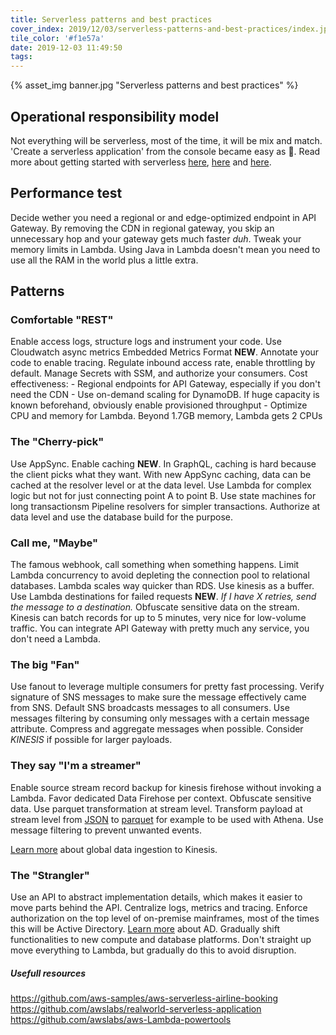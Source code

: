 ```yaml
---
title: Serverless patterns and best practices
cover_index: 2019/12/03/serverless-patterns-and-best-practices/index.jpg
tile_color: '#f1e57a'
date: 2019-12-03 11:49:50
tags:
---
```

{% asset_img banner.jpg "Serverless patterns and best practices" %}

## Operational responsibility model
Not everything will be serverless, most of the time, it will be mix and match. 'Create a serverless application' from the console became easy as 🥧.
Read more about getting started with serverless [here](https://aws.amazon.com/quickstart/architecture/serverless-cicd-for-enterprise/), [here](https://www.jeremydaly.com/serverless-microservice-patterns-for-aws/) and [here](https://github.com/alexcasalboni/aws-Lambda-power-tuning).

## Performance test
Decide wether you need a regional or and edge-optimized endpoint in API Gateway. By removing the CDN in regional gateway, you skip an unnecessary hop and your gateway gets much faster *duh*. Tweak your memory limits in Lambda. Using Java in Lambda doesn't mean you need to use all the RAM in the world plus a little extra.

## Patterns
### Comfortable "REST"
Enable access logs, structure logs and instrument your code. Use Cloudwatch async metrics Embedded Metrics Format **NEW**. Annotate your code to enable tracing. Regulate inbound access rate, enable throttling by default. Manage Secrets with SSM, and authorize your consumers.
Cost effectiveness:
    - Regional endpoints for API Gateway, especially if you don't need the CDN
    - Use on-demand scaling for DynamoDB. If huge capacity is known beforehand, obviously enable provisioned throughput
    - Optimize CPU and memory for Lambda. Beyond 1.7GB memory, Lambda gets 2 CPUs

### The "Cherry-pick"
Use AppSync. Enable caching **NEW**. In GraphQL, caching is hard because the client picks what they want. With new AppSync caching, data can be cached at the resolver level or at the data level. Use Lambda for complex logic but not for just connecting point A to point B. Use state machines for long transactionsm Pipeline resolvers for simpler transactions. Authorize at data level and use the database build for the purpose.

### Call me, "Maybe"
The famous webhook, call something when something happens. Limit Lambda concurrency to avoid depleting the connection pool to relational databases. Lambda scales way quicker than RDS. Use kinesis as a buffer. Use Lambda destinations for failed requests **NEW**. *If I have X retries, send the message to a destination.* Obfuscate sensitive data on the stream. Kinesis can batch records for up to 5 minutes, very nice for low-volume traffic. You can integrate API Gateway with pretty much any service, you don't need a Lambda.

### The big "Fan"
Use fanout to leverage multiple consumers for pretty fast processing. Verify signature of SNS messages to make sure the message effectively came from SNS. Default SNS broadcasts messages to all consumers. Use messages filtering by consuming only messages with a certain message attribute. Compress and aggregate messages when possible. Consider *KINESIS* if possible for larger payloads.

### They say "I'm a streamer"
Enable source stream record backup for kinesis firehose without invoking a Lambda. Favor dedicated Data Firehose per context. Obfuscate sensitive data. Use parquet transformation at stream level. Transform payload at stream level from [JSON](https://www.json.org/json-en.html) to [parquet](https://en.wikipedia.org/wiki/Parakeet) for example to be used with Athena. Use message filtering to prevent unwanted events.

[Learn more](https://aws.amazon.com/blogs/networking-and-content-delivery/global-data-ingestion-with-amazon-cloudfront-and-Lambdaedge/) about global data ingestion to Kinesis.

### The "Strangler"
Use an API to abstract implementation details, which makes it easier to move parts behind the API. Centralize logs, metrics and tracing. Enforce authorization on the top level of on-premise mainframes, most of the times this will be Active Directory. [Learn more](https://www.ad.nl/) about AD. Gradually shift functionalities to new compute and database platforms. Don't straight up move everything to Lambda, but gradually do this to avoid disruption.

##### Usefull resources
https://github.com/aws-samples/aws-serverless-airline-booking
https://github.com/awslabs/realworld-serverless-application
https://github.com/awslabs/aws-Lambda-powertools
